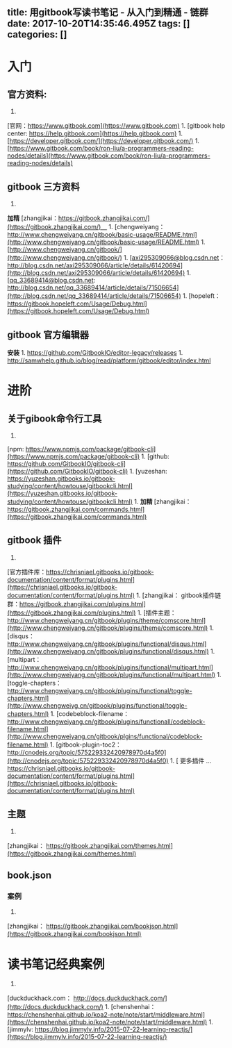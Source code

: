 title: 用gitbook写读书笔记 - 从入门到精通 - 链群
date: 2017-10-20T14:35:46.495Z
tags: []
categories: []
---
# 入门

## 官方资料:

1. 
[官网：https://www.gitbook.com](https://www.gitbook.com)
1. 
[gitbook help center: https://help.gitbook.com](https://help.gitbook.com)
1. 
[https://developer.gitbook.com/](https://developer.gitbook.com/)
1. 
[https://www.gitbook.com/book/ron-liu/a-programmers-reading-nodes/details](https://www.gitbook.com/book/ron-liu/a-programmers-reading-nodes/details)

## gitbook 三方资料
1. 
**加精** [zhangjikai：https://gitbook.zhangjikai.com/](https://gitbook.zhangjikai.com/)　
1. 
[chengweiyang：http://www.chengweiyang.cn/gitbook/basic-usage/README.html](http://www.chengweiyang.cn/gitbook/basic-usage/README.html)
1. 
[http://www.chengweiyang.cn/gitbook/](http://www.chengweiyang.cn/gitbook/)
1. 
[axi295309066@blog.csdn.net：http://blog.csdn.net/axi295309066/article/details/61420694](http://blog.csdn.net/axi295309066/article/details/61420694)
1. 
[qq_33689414@blog.csdn.net: http://blog.csdn.net/qq_33689414/article/details/71506654](http://blog.csdn.net/qq_33689414/article/details/71506654)
1. 
[hopeleft：https://gitbook.hopeleft.com/Usage/Debug.html](https://gitbook.hopeleft.com/Usage/Debug.html)


##   gitbook 官方编辑器

**安装**
1. 
https://github.com/GitbookIO/editor-legacy/releases
1. 
http://samwhelp.github.io/blog/read/platform/gitbook/editor/index.html

# 进阶

## 关于gibook命令行工具
1. 
[npm: https://www.npmjs.com/package/gitbook-cli](https://www.npmjs.com/package/gitbook-cli)
1. 
[github: https://github.com/GitbookIO/gitbook-cli](https://github.com/GitbookIO/gitbook-cli)
1. 
[yuzeshan: https://yuzeshan.gitbooks.io/gitbook-studying/content/howtouse/gitbookcli.html](https://yuzeshan.gitbooks.io/gitbook-studying/content/howtouse/gitbookcli.html)
1. 
**加精** [zhangjikai：https://gitbook.zhangjikai.com/commands.html](https://gitbook.zhangjikai.com/commands.html)
## gitbook 插件

1. 
[官方插件库：https://chrisniael.gitbooks.io/gitbook-documentation/content/format/plugins.html](https://chrisniael.gitbooks.io/gitbook-documentation/content/format/plugins.html)
1. 
[zhangjikai： gitbook插件链群：https://gitbook.zhangjikai.com/plugins.html](https://gitbook.zhangjikai.com/plugins.html)
1. 
[插件主题：http://www.chengweiyang.cn/gitbook/plugins/theme/comscore.html](http://www.chengweiyang.cn/gitbook/plugins/theme/comscore.html)
1. 
[disqus：http://www.chengweiyang.cn/gitbook/plugins/functional/disqus.html](http://www.chengweiyang.cn/gitbook/plugins/functional/disqus.html)
1. 
[multipart：http://www.chengweiyang.cn/gitbook/plugins/functional/multipart.html](http://www.chengweiyang.cn/gitbook/plugins/functional/multipart.html)
1. 
[toggle-chapters：http://www.chengweiyang.cn/gitbook/plugins/functional/toggle-chapters.html](http://www.chengweiyg.cn/gitbook/plugins/functional/toggle-chapters.html)
1. 
[codebeblock-filename：http://www.chengweiyang.cn/gitbook/plugins/functionall/codeblock-filename.html](http://www.chengweiyang.cn/gitbook/plgins/functional/codeblock-filename.html)
1. 
[gitbook-plugin-toc2：http://cnodejs.org/topic/575229332420978970d4a5f0](http://cnodejs.org/topic/575229332420978970d4a5f0)
1. 
[  更多插件 ... https://chrisniael.gitbooks.io/gitbook-documentation/content/format/plugins.html](https://chrisniael.gitbooks.io/gitbook-documentation/content/format/plugins.html)

## 主题
1. 
[zhangjikai： https://gitbook.zhangjikai.com/themes.html](https://gitbook.zhangjikai.com/themes.html)

## book.json
### 案例
1. 
[zhangjikai： https://gitbook.zhangjikai.com/bookjson.html](https://gitbook.zhangjikai.com/bookjson.html)

# 读书笔记经典案例
1. 
[duckduckhack.com： http://docs.duckduckhack.com/](http://docs.duckduckhack.com/)
1. 
[chenshenhai：https://chenshenhai.github.io/koa2-note/note/start/middleware.html](https://chenshenhai.github.io/koa2-note/note/start/middleware.html)
1. 
[jimmylv: https://blog.jimmylv.info/2015-07-22-learning-reactjs/](https://blog.jimmylv.info/2015-07-22-learning-reactjs/)
